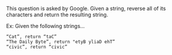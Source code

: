 This question is asked by Google. Given a string, reverse all of its characters and return the resulting string.

Ex: Given the following strings...
````
“Cat”, return “taC”
“The Daily Byte”, return "etyB yliaD ehT”
“civic”, return “civic”
